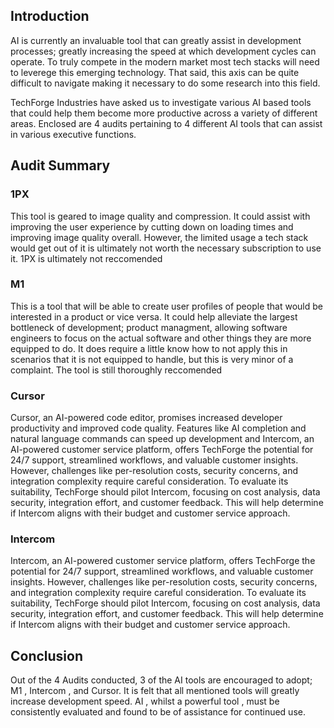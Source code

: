## Introduction

AI is currently an invaluable tool that can greatly assist in development processes; greatly increasing the speed at which development cycles can operate. To truly compete in the modern market most tech stacks will need to leverege this emerging technology. That said, this axis can be quite difficult to navigate making it necessary to do some research into this field.

TechForge Industries have asked us to investigate various AI based tools that could help them become more productive across a variety of different areas. Enclosed are 4 audits pertaining to 4 different AI tools that can assist in various executive functions.

## Audit Summary 

### 1PX

This tool is geared to image quality and compression. It could assist with improving the user experience by cutting down on loading times and improving image quality overall. However, the limited usage a tech stack would get out of it is ultimately not worth the necessary subscription to use it. 1PX is ultimately not reccomended

### M1

This is a tool that will be able to create user profiles of people that would be interested in a product or vice versa. It could help alleviate the largest bottleneck of development; product managment, allowing software engineers to focus on the actual software and other things they are more equipped to do. It does require a little know how to not apply this in scenarios that it is not equipped to handle, but this is very minor of a complaint. The tool is still thoroughly reccomended

### Cursor 

Cursor, an AI-powered code editor, promises increased developer productivity and improved code quality. Features like AI completion and natural language commands can speed up development and 
Intercom, an AI-powered customer service platform, offers TechForge the potential for 24/7 support, streamlined workflows, and valuable customer insights. However, challenges like per-resolution costs, security concerns, and integration complexity require careful consideration. To evaluate its suitability, TechForge should pilot Intercom, focusing on cost analysis, data security, integration effort, and customer feedback. This will help determine if Intercom aligns with their budget and customer service approach.

### Intercom

Intercom, an AI-powered customer service platform, offers TechForge the potential for 24/7 support, streamlined workflows, and valuable customer insights. However, challenges like per-resolution costs, security concerns, and integration complexity require careful consideration. To evaluate its suitability, TechForge should pilot Intercom, focusing on cost analysis, data security, integration effort, and customer feedback. This will help determine if Intercom aligns with their budget and customer service approach.

## Conclusion

Out of the 4 Audits conducted, 3 of the AI tools are encouraged to adopt; M1 , Intercom , and Cursor. It is felt that all mentioned tools will greatly increase development speed. AI , whilst a powerful tool , must be consistently evaluated and found to be of assistance for continued use. 

